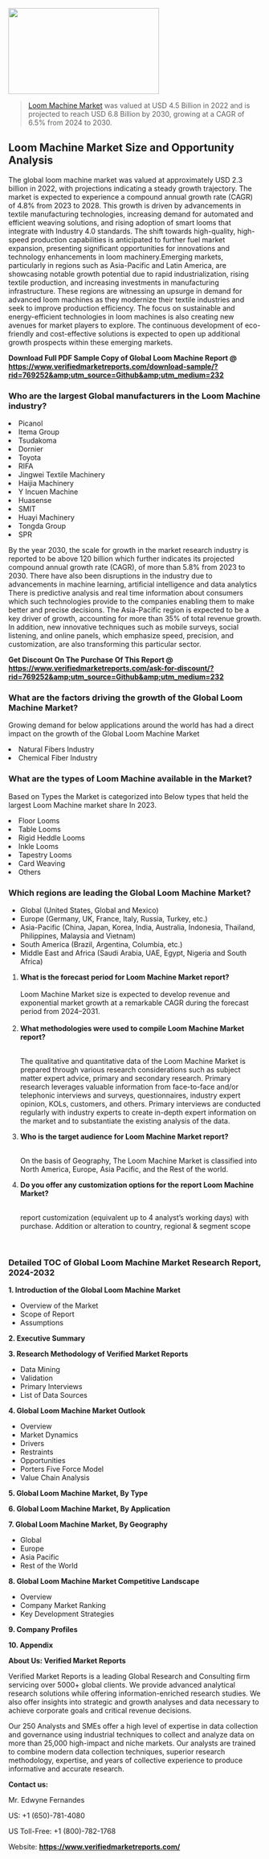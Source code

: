 
<img src="https://ffe5etoiles.com/wp-content/uploads/2024/12/MST1-300x171.png" alt="" width="300" height="171" class="alignnone size-medium wp-image-20088" /><blockquote><p><p><a href="https://www.verifiedmarketreports.com/download-sample/?rid=769252&utm_source=Github&utm_medium=232" target="_blank">Loom Machine Market</a> was valued at USD 4.5 Billion in 2022 and is projected to reach USD 6.8 Billion by 2030, growing at a CAGR of 6.5% from 2024 to 2030.</p></blockquote><p><h2>Loom Machine Market Size and Opportunity Analysis</h2>The global loom machine market was valued at approximately USD 2.3 billion in 2022, with projections indicating a steady growth trajectory. The market is expected to experience a compound annual growth rate (CAGR) of 4.8% from 2023 to 2028. This growth is driven by advancements in textile manufacturing technologies, increasing demand for automated and efficient weaving solutions, and rising adoption of smart looms that integrate with Industry 4.0 standards. The shift towards high-quality, high-speed production capabilities is anticipated to further fuel market expansion, presenting significant opportunities for innovations and technology enhancements in loom machinery.Emerging markets, particularly in regions such as Asia-Pacific and Latin America, are showcasing notable growth potential due to rapid industrialization, rising textile production, and increasing investments in manufacturing infrastructure. These regions are witnessing an upsurge in demand for advanced loom machines as they modernize their textile industries and seek to improve production efficiency. The focus on sustainable and energy-efficient technologies in loom machines is also creating new avenues for market players to explore. The continuous development of eco-friendly and cost-effective solutions is expected to open up additional growth prospects within these emerging markets.</p><p class=""><strong>Download Full PDF Sample Copy of Global Loom Machine Report @ <a href="https://www.verifiedmarketreports.com/download-sample/?rid=769252&amp;utm_source=Github&amp;utm_medium=232" target="_blank">https://www.verifiedmarketreports.com/download-sample/?rid=769252&amp;utm_source=Github&amp;utm_medium=232</a></strong></p><h3 id="" class="">Who are the largest Global manufacturers in the Loom Machine industry?</h3><p><li>Picanol</li><li> Itema Group</li><li> Tsudakoma</li><li> Dornier</li><li> Toyota</li><li> RIFA</li><li> Jingwei Textile Machinery</li><li> Haijia Machinery</li><li> Y Incuen Machine</li><li> Huasense</li><li> SMIT</li><li> Huayi Machinery</li><li> Tongda Group</li><li> SPR</li></p><div class=""><div class="" dir="" data-message-author-role="" data-message-id="" data-message-model-slug=""><div class=""><div class=""><div class=""><div class="" dir="" data-message-author-role="" data-message-id="" data-message-model-slug=""><div class=""><div class=""><p>By the year 2030, the scale for growth in the market research industry is reported to be above 120 billion which further indicates its projected compound annual growth rate (CAGR), of more than 5.8% from 2023 to 2030. There have also been disruptions in the industry due to advancements in machine learning, artificial intelligence and data analytics There is predictive analysis and real time information about consumers which such technologies provide to the companies enabling them to make better and precise decisions. The Asia-Pacific region is expected to be a key driver of growth, accounting for more than 35% of total revenue growth. In addition, new innovative techniques such as mobile surveys, social listening, and online panels, which emphasize speed, precision, and customization, are also transforming this particular sector.</p><p><strong>Get Discount On The Purchase Of This Report @&nbsp; <a href="https://www.verifiedmarketreports.com/ask-for-discount/?rid=769252&amp;utm_source=Github&amp;utm_medium=232" target="_blank">https://www.verifiedmarketreports.com/ask-for-discount/?rid=769252&amp;utm_source=Github&amp;utm_medium=232</a></strong></p></div></div></div></div></div></div></div></div><h3 id="" class="">What are the factors driving the growth of the Global Loom Machine Market?</h3><p id="" class="">Growing demand for below applications around the world has had a direct impact on the growth of the Global Loom Machine Market</p><p id="" class=""><li>Natural Fibers Industry</li><li> Chemical Fiber Industry</li></p><h3 id="" class="">What are the types of Loom Machine available in the Market?</h3><p id="" class="">Based on Types the Market is categorized into Below types that held the largest Loom Machine market share In 2023.</p><p id="" class=""><li>Floor Looms</li><li> Table Looms</li><li> Rigid Heddle Looms</li><li> Inkle Looms</li><li> Tapestry Looms</li><li> Card Weaving</li><li> Others</li></p><h3 id="" class="">Which regions are leading the Global Loom Machine Market?</h3><ul><li>Global (United States, Global and Mexico)</li><li>Europe (Germany, UK, France, Italy, Russia, Turkey, etc.)</li><li>Asia-Pacific (China, Japan, Korea, India, Australia, Indonesia, Thailand, Philippines, Malaysia and Vietnam)</li><li>South America (Brazil, Argentina, Columbia, etc.)</li><li>Middle East and Africa (Saudi Arabia, UAE, Egypt, Nigeria and South Africa)</li></ul><p><ol><li><strong>What is the forecast period for Loom Machine Market report?<br /></strong><br /><span data-sheets-root="1" data-sheets-value="{&quot;1&quot;:2,&quot;2&quot;:&quot;XXXX size is expected to develop revenue and exponential market growth at a remarkable CAGR during the forecast period from 2024&ndash;2030.&quot;}" data-sheets-userformat="{&quot;2&quot;:12674,&quot;4&quot;:{&quot;1&quot;:2,&quot;2&quot;:16776960},&quot;10&quot;:2,&quot;11&quot;:0,&quot;15&quot;:&quot;Arial&quot;,&quot;16&quot;:12}">Loom Machine Market size is expected to develop revenue and exponential market growth at a remarkable CAGR during the forecast period from 2024&ndash;2031.</span><br /><br /></li><li><strong>What methodologies were used to compile Loom Machine Market report?<br /><br /></strong><p>The qualitative and quantitative data of the&nbsp;Loom Machine Market is prepared through various research considerations such as subject matter expert advice, primary and secondary research. Primary research leverages valuable information from face-to-face and/or telephonic interviews and surveys, questionnaires, industry expert opinion, KOLs, customers, and others. Primary interviews are conducted regularly with industry experts to create in-depth expert information on the market and to substantiate the existing analysis of the data.&nbsp;</p></li><li><strong>Who is the target audience for Loom Machine Market report?<br /><br /></strong><p>On the basis of Geography, The&nbsp;Loom Machine Market is classified into North America, Europe, Asia Pacific, and the Rest of the world.</p></li><li><strong>Do you offer any customization options for the report Loom Machine Market?<br /><br /></strong><p>report customization (equivalent up to 4 analyst&rsquo;s working days) with purchase. Addition or alteration to country, regional &amp; segment scope</p><p>&nbsp;</p></li></ol></p><h3 id="" class="">Detailed TOC of Global Loom Machine Market Research Report, 2024-2032</h3><p id="" class=""><strong>1. Introduction of the Global Loom Machine Market</strong></p><ul><li>Overview of the Market</li><li>Scope of Report</li><li>Assumptions</li></ul><p id="" class=""><strong>2. Executive Summary</strong></p><p id="" class=""><strong>3. Research Methodology of&nbsp;Verified Market Reports</strong></p><ul><li>Data Mining</li><li>Validation</li><li>Primary Interviews</li><li>List of Data Sources</li></ul><p id="" class=""><strong>4. Global Loom Machine Market Outlook</strong></p><ul><li>Overview</li><li>Market Dynamics</li><li>Drivers</li><li>Restraints</li><li>Opportunities</li><li>Porters Five Force Model</li><li>Value Chain Analysis</li></ul><p id="" class=""><strong>5. Global Loom Machine Market, By&nbsp;Type</strong></p><p id="" class=""><strong>6. Global Loom Machine Market, By Application</strong></p><p id="" class=""><strong>7. Global Loom Machine Market, By Geography</strong></p><ul><li>Global</li><li>Europe</li><li>Asia Pacific</li><li>Rest of the World</li></ul><p id="" class=""><strong>8. Global Loom Machine Market Competitive Landscape</strong></p><ul><li>Overview</li><li>Company Market Ranking</li><li>Key Development Strategies</li></ul><p id="" class=""><strong>9. Company Profiles</strong></p><p id="" class=""><strong>10. Appendix</strong></p><p id="" class=""><strong>About Us: Verified Market Reports</strong></p><p id="" class="">Verified Market Reports is a leading Global Research and Consulting firm servicing over 5000+ global clients. We provide advanced analytical research solutions while offering information-enriched research studies. We also offer insights into strategic and growth analyses and data necessary to achieve corporate goals and critical revenue decisions.</p><p id="" class="">Our 250 Analysts and SMEs offer a high level of expertise in data collection and governance using industrial techniques to collect and analyze data on more than 25,000 high-impact and niche markets. Our analysts are trained to combine modern data collection techniques, superior research methodology, expertise, and years of collective experience to produce informative and accurate research.</p><p id="" class=""><strong>Contact us:</strong></p><p id="" class="">Mr. Edwyne Fernandes</p><p id="" class="">US: +1 (650)-781-4080</p><p id="" class="">US Toll-Free: +1 (800)-782-1768</p><p id="" class="">Website: <a target="" data-test-app-aware-link=""><strong>https://www.verifiedmarketreports.com/</strong></a></p>
